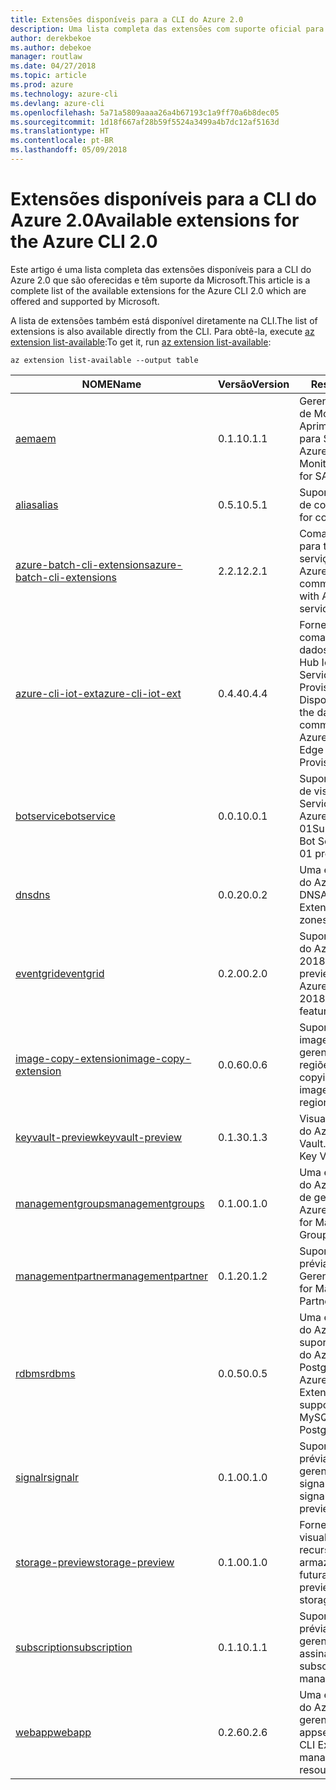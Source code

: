 ```yaml
---
title: Extensões disponíveis para a CLI do Azure 2.0
description: Uma lista completa das extensões com suporte oficial para a CLI do Azure 2.0.
author: derekbekoe
ms.author: debekoe
manager: routlaw
ms.date: 04/27/2018
ms.topic: article
ms.prod: azure
ms.technology: azure-cli
ms.devlang: azure-cli
ms.openlocfilehash: 5a71a5809aaaa26a4b67193c1a9ff70a6b8dec05
ms.sourcegitcommit: 1d18f667af28b59f5524a3499a4b7dc12af5163d
ms.translationtype: HT
ms.contentlocale: pt-BR
ms.lasthandoff: 05/09/2018
---
```

# <a name="available-extensions-for-the-azure-cli-20"></a><span data-ttu-id="29deb-103">Extensões disponíveis para a CLI do Azure 2.0</span><span class="sxs-lookup"><span data-stu-id="29deb-103">Available extensions for the Azure CLI 2.0</span></span>

<span data-ttu-id="29deb-104">Este artigo é uma lista completa das extensões disponíveis para a CLI do Azure 2.0 que são oferecidas e têm suporte da Microsoft.</span><span class="sxs-lookup"><span data-stu-id="29deb-104">This article is a complete list of the available extensions for the Azure CLI 2.0 which are offered and supported by Microsoft.</span></span>

<span data-ttu-id="29deb-105">A lista de extensões também está disponível diretamente na CLI.</span><span class="sxs-lookup"><span data-stu-id="29deb-105">The list of extensions is also available directly from the CLI.</span></span> <span data-ttu-id="29deb-106">Para obtê-la, execute [az extension list-available](/cli/azure/extension?view=azure-cli-latest#az-extension-list-available):</span><span class="sxs-lookup"><span data-stu-id="29deb-106">To get it, run [az extension list-available](/cli/azure/extension?view=azure-cli-latest#az-extension-list-available):</span></span>

```azurecli
az extension list-available --output table
```

| <span data-ttu-id="29deb-107">NOME</span><span class="sxs-lookup"><span data-stu-id="29deb-107">Name</span></span> | <span data-ttu-id="29deb-108">Versão</span><span class="sxs-lookup"><span data-stu-id="29deb-108">Version</span></span> | <span data-ttu-id="29deb-109">Resumo</span><span class="sxs-lookup"><span data-stu-id="29deb-109">Summary</span></span> | <span data-ttu-id="29deb-110">Visualização</span><span class="sxs-lookup"><span data-stu-id="29deb-110">Preview</span></span> |
|------|---------|---------|---------|
| [<span data-ttu-id="29deb-111">aem</span><span class="sxs-lookup"><span data-stu-id="29deb-111">aem</span></span>](https://github.com/Azure/azure-cli-extensions) | <span data-ttu-id="29deb-112">0.1.1</span><span class="sxs-lookup"><span data-stu-id="29deb-112">0.1.1</span></span> | <span data-ttu-id="29deb-113">Gerenciar Extensões de Monitoramento Aprimorado do Azure para SAP</span><span class="sxs-lookup"><span data-stu-id="29deb-113">Manage Azure Enhanced Monitoring Extensions for SAP</span></span> |  |
| [<span data-ttu-id="29deb-114">alias</span><span class="sxs-lookup"><span data-stu-id="29deb-114">alias</span></span>](https://github.com/Azure/azure-cli-extensions) | <span data-ttu-id="29deb-115">0.5.1</span><span class="sxs-lookup"><span data-stu-id="29deb-115">0.5.1</span></span> | <span data-ttu-id="29deb-116">Suporte para aliases de comando</span><span class="sxs-lookup"><span data-stu-id="29deb-116">Support for command aliases</span></span> | <span data-ttu-id="29deb-117">sim</span><span class="sxs-lookup"><span data-stu-id="29deb-117">Yes</span></span> |
| [<span data-ttu-id="29deb-118">azure-batch-cli-extensions</span><span class="sxs-lookup"><span data-stu-id="29deb-118">azure-batch-cli-extensions</span></span>](https://github.com/Azure/azure-batch-cli-extensions) | <span data-ttu-id="29deb-119">2.2.1</span><span class="sxs-lookup"><span data-stu-id="29deb-119">2.2.1</span></span> | <span data-ttu-id="29deb-120">Comandos adicionais para trabalhar com o serviço de Lote do Azure</span><span class="sxs-lookup"><span data-stu-id="29deb-120">Additional commands for working with Azure Batch service</span></span> |  |
| [<span data-ttu-id="29deb-121">azure-cli-iot-ext</span><span class="sxs-lookup"><span data-stu-id="29deb-121">azure-cli-iot-ext</span></span>](https://github.com/azure/azure-iot-cli-extension) | <span data-ttu-id="29deb-122">0.4.4</span><span class="sxs-lookup"><span data-stu-id="29deb-122">0.4.4</span></span> | <span data-ttu-id="29deb-123">Fornece a camada de comandos do plano de dados para o Azure Hub IoT, IoT Edge e o Serviço de Provisionamento de Dispositivos</span><span class="sxs-lookup"><span data-stu-id="29deb-123">Provides the data plane command layer for Azure IoT Hub, IoT Edge and IoT Device Provisioning Service</span></span> |  |
| [<span data-ttu-id="29deb-124">botservice</span><span class="sxs-lookup"><span data-stu-id="29deb-124">botservice</span></span>](https://github.com/Azure/azure-cli-extensions) | <span data-ttu-id="29deb-125">0.0.1</span><span class="sxs-lookup"><span data-stu-id="29deb-125">0.0.1</span></span> | <span data-ttu-id="29deb-126">Suporte para recursos de visualização do Serviço de Bot do Azure 2017-12-01</span><span class="sxs-lookup"><span data-stu-id="29deb-126">Support for Azure Bot Service 2017-12-01 preview features</span></span> | <span data-ttu-id="29deb-127">sim</span><span class="sxs-lookup"><span data-stu-id="29deb-127">Yes</span></span> |
| [<span data-ttu-id="29deb-128">dns</span><span class="sxs-lookup"><span data-stu-id="29deb-128">dns</span></span>](https://github.com/Azure/azure-cli-extensions) | <span data-ttu-id="29deb-129">0.0.2</span><span class="sxs-lookup"><span data-stu-id="29deb-129">0.0.2</span></span> | <span data-ttu-id="29deb-130">Uma extensão da CLI do Azure para zonas DNS</span><span class="sxs-lookup"><span data-stu-id="29deb-130">An Azure CLI Extension for DNS zones</span></span> |  |
| [<span data-ttu-id="29deb-131">eventgrid</span><span class="sxs-lookup"><span data-stu-id="29deb-131">eventgrid</span></span>](https://github.com/Azure/azure-cli-extensions) | <span data-ttu-id="29deb-132">0.2.0</span><span class="sxs-lookup"><span data-stu-id="29deb-132">0.2.0</span></span> | <span data-ttu-id="29deb-133">Suporte para recursos do Azure EventGrid 2018-05-01-preview</span><span class="sxs-lookup"><span data-stu-id="29deb-133">Support for Azure EventGrid 2018-05-01-preview features</span></span> | <span data-ttu-id="29deb-134">sim</span><span class="sxs-lookup"><span data-stu-id="29deb-134">Yes</span></span> |
| [<span data-ttu-id="29deb-135">image-copy-extension</span><span class="sxs-lookup"><span data-stu-id="29deb-135">image-copy-extension</span></span>](https://github.com/Azure/azure-cli-extensions) | <span data-ttu-id="29deb-136">0.0.6</span><span class="sxs-lookup"><span data-stu-id="29deb-136">0.0.6</span></span> | <span data-ttu-id="29deb-137">Suporte para copiar imagens de vm gerenciadas entre regiões</span><span class="sxs-lookup"><span data-stu-id="29deb-137">Support for copying managed vm images between regions</span></span> |  |
| [<span data-ttu-id="29deb-138">keyvault-preview</span><span class="sxs-lookup"><span data-stu-id="29deb-138">keyvault-preview</span></span>](https://github.com/Azure/azure-keyvault-cli-extension) | <span data-ttu-id="29deb-139">0.1.3</span><span class="sxs-lookup"><span data-stu-id="29deb-139">0.1.3</span></span> | <span data-ttu-id="29deb-140">Visualizar comandos do Azure Key Vault.</span><span class="sxs-lookup"><span data-stu-id="29deb-140">Preview Azure Key Vault commands.</span></span> | <span data-ttu-id="29deb-141">sim</span><span class="sxs-lookup"><span data-stu-id="29deb-141">Yes</span></span> |
| [<span data-ttu-id="29deb-142">managementgroups</span><span class="sxs-lookup"><span data-stu-id="29deb-142">managementgroups</span></span>](https://github.com/Azure/azure-cli-extensions) | <span data-ttu-id="29deb-143">0.1.0</span><span class="sxs-lookup"><span data-stu-id="29deb-143">0.1.0</span></span> | <span data-ttu-id="29deb-144">Uma extensão da CLI do Azure para grupos de gerenciamento</span><span class="sxs-lookup"><span data-stu-id="29deb-144">An Azure CLI Extension for Management Groups</span></span> |  |
| [<span data-ttu-id="29deb-145">managementpartner</span><span class="sxs-lookup"><span data-stu-id="29deb-145">managementpartner</span></span>](https://github.com/Azure/azure-cli-extensions) | <span data-ttu-id="29deb-146">0.1.2</span><span class="sxs-lookup"><span data-stu-id="29deb-146">0.1.2</span></span> | <span data-ttu-id="29deb-147">Suporte à versão prévia de Parceiro de Gerenciamento</span><span class="sxs-lookup"><span data-stu-id="29deb-147">Support for Management Partner preview</span></span> |  |
| [<span data-ttu-id="29deb-148">rdbms</span><span class="sxs-lookup"><span data-stu-id="29deb-148">rdbms</span></span>](https://github.com/Azure/azure-cli-extensions) | <span data-ttu-id="29deb-149">0.0.5</span><span class="sxs-lookup"><span data-stu-id="29deb-149">0.0.5</span></span> | <span data-ttu-id="29deb-150">Uma extensão da CLI do Azure que oferece suporte para o MySQL do Azure e o PostgreSQL do Azure.</span><span class="sxs-lookup"><span data-stu-id="29deb-150">An Azure CLI Extension providing support for Azure MySQL and Azure PostgreSQL.</span></span> |  |
| [<span data-ttu-id="29deb-151">signalr</span><span class="sxs-lookup"><span data-stu-id="29deb-151">signalr</span></span>](https://github.com/Azure/azure-cli-extensions) | <span data-ttu-id="29deb-152">0.1.0</span><span class="sxs-lookup"><span data-stu-id="29deb-152">0.1.0</span></span> | <span data-ttu-id="29deb-153">Suporte à versão prévia de gerenciamento de signalr.</span><span class="sxs-lookup"><span data-stu-id="29deb-153">Support for signalr management preview.</span></span> | <span data-ttu-id="29deb-154">sim</span><span class="sxs-lookup"><span data-stu-id="29deb-154">Yes</span></span> |
| [<span data-ttu-id="29deb-155">storage-preview</span><span class="sxs-lookup"><span data-stu-id="29deb-155">storage-preview</span></span>](https://github.com/Azure/azure-cli-extensions) | <span data-ttu-id="29deb-156">0.1.0</span><span class="sxs-lookup"><span data-stu-id="29deb-156">0.1.0</span></span> | <span data-ttu-id="29deb-157">Fornece uma visualização para recursos de armazenamento futuras.</span><span class="sxs-lookup"><span data-stu-id="29deb-157">Provides a preview for upcoming storage features.</span></span> | <span data-ttu-id="29deb-158">sim</span><span class="sxs-lookup"><span data-stu-id="29deb-158">Yes</span></span> |
| [<span data-ttu-id="29deb-159">subscription</span><span class="sxs-lookup"><span data-stu-id="29deb-159">subscription</span></span>](https://github.com/Azure/azure-cli-extensions) | <span data-ttu-id="29deb-160">0.1.1</span><span class="sxs-lookup"><span data-stu-id="29deb-160">0.1.1</span></span> | <span data-ttu-id="29deb-161">Suporte à versão prévia de gerenciamento de assinatura.</span><span class="sxs-lookup"><span data-stu-id="29deb-161">Support for subscription management preview.</span></span> |  |
| [<span data-ttu-id="29deb-162">webapp</span><span class="sxs-lookup"><span data-stu-id="29deb-162">webapp</span></span>](https://github.com/Azure/azure-cli-extensions) | <span data-ttu-id="29deb-163">0.2.6</span><span class="sxs-lookup"><span data-stu-id="29deb-163">0.2.6</span></span> | <span data-ttu-id="29deb-164">Uma extensão da CLI do Azure para gerenciar recursos de appservice</span><span class="sxs-lookup"><span data-stu-id="29deb-164">An Azure CLI Extension to manage appservice resources</span></span> | <span data-ttu-id="29deb-165">sim</span><span class="sxs-lookup"><span data-stu-id="29deb-165">Yes</span></span> |
